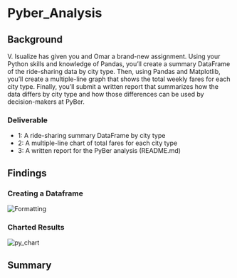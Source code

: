 # Pyber_Analysis
## Background
V. Isualize has given you and Omar a brand-new assignment. Using your Python skills and knowledge of Pandas, you’ll create a summary DataFrame of the ride-sharing data by city type. Then, using Pandas and Matplotlib, you’ll create a multiple-line graph that shows the total weekly fares for each city type. Finally, you’ll submit a written report that summarizes how the data differs by city type and how those differences can be used by decision-makers at PyBer.

### Deliverable

- 1: A ride-sharing summary DataFrame by city type
- 2: A multiple-line chart of total fares for each city type
- 3: A written report for the PyBer analysis (README.md)

## Findings

### Creating a Dataframe
![Formatting](https://user-images.githubusercontent.com/115853964/226489413-8428f6c4-4a7c-43a6-a69c-1443155a54d8.png)


### Charted Results
![py_chart](https://user-images.githubusercontent.com/115853964/226489118-33381c9d-7e7b-4d48-a403-6a9355c16111.png)

## Summary 


